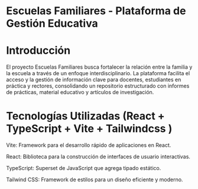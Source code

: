 # Escuelas Familiares - Plataforma de Gestión Educativa

# Introducción

El proyecto Escuelas Familiares busca fortalecer la relación entre la familia y la escuela a través de un enfoque interdisciplinario. La plataforma facilita el acceso y la gestión de información clave para docentes, estudiantes en práctica y rectores, consolidando un repositorio estructurado con informes de prácticas, material educativo y artículos de investigación.

# Tecnologías Utilizadas (React + TypeScript + Vite + Tailwindcss )

Vite: Framework para el desarrollo rápido de aplicaciones en React.

React: Biblioteca para la construcción de interfaces de usuario interactivas.

TypeScript: Superset de JavaScript que agrega tipado estático.

Tailwind CSS: Framework de estilos para un diseño eficiente y moderno.

